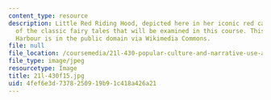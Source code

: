 ```yaml
---
content_type: resource
description: Little Red Riding Hood, depicted here in her iconic red cape, is one
  of the classic fairy tales that will be examined in this course. This image by Jennie
  Harbour is in the public domain via Wikimedia Commons.
file: null
file_location: /coursemedia/21l-430-popular-culture-and-narrative-use-and-abuse-of-the-fairy-tale-fall-2015/4fef6e3d7378250919b91c418a426a21_21l-430f15.jpg
file_type: image/jpeg
resourcetype: Image
title: 21l-430f15.jpg
uid: 4fef6e3d-7378-2509-19b9-1c418a426a21
---
```

